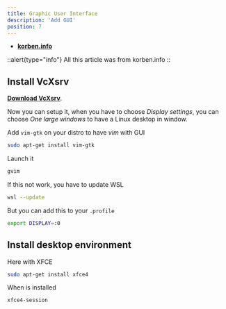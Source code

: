 ```yaml
---
title: Graphic User Interface
description: 'Add GUI'
position: 7
---
```


- [**korben.info**](https://korben.info/linux-wsl-gui-interface-graphique-windows-10.html)

::alert{type="info"}
All this article was from korben.info
::

## Install VcXsrv

[**Download VcXsrv**](https://sourceforge.net/projects/vcxsrv/).

Now you can setup it, when you have to choose *Display settings*, you can choose *One large windows* to have a Linux desktop in window.

Add `vim-gtk` on your distro to have *vim* with GUI

```bash
sudo apt-get install vim-gtk
```

Launch it

```bash
gvim
```

If this not work, you have to update WSL

```bash
wsl --update
```

But you can add this to your `.profile`

```bash
export DISPLAY=:0
```

## Install desktop environment

Here with XFCE

```bash
sudo apt-get install xfce4
```

When is installed

```bash
xfce4-session
```
